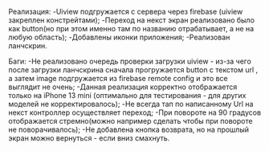 Реализация:
-Uiview подгружается с сервера через firebase (uiview закреплен констрейтами);
-Переход на некст экран реализовано было как button(но при этом именно там по названию отрабатывает, а не на любую область);
-Добавлены иконки приложения;
-Реализован ланчскрин.


Баги:
-Не реализовано очередь проверки загрузки uiview - из-за чего после загрузки ланчскрина сначала прогружается button с текстом url , а затем image подгружается из firebase remote config
и это все выглядит не очень;
-Данная реализация корректно отображается только на iPhone 13 mini (оптимально для тестирования - для других моделей не корректировалось);
-Не всегда тап по написанному Url на некст контроллер осуществляет переход;
-При повороте на 90 градусов отображается стремно(можно например сделать чтобы при повороте не поворачивалось);
-Не добавлена кнопка возврата, но на прошлый экран можно вернуться - если вниз смахнуть.